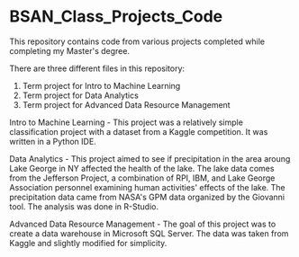 # BSAN_Class_Projects_Code
This repository contains code from various projects completed while completing my Master's degree.

There are three different files in this repository:

  1. Term project for Intro to Machine Learning
  2. Term project for Data Analytics
  3. Term project for Advanced Data Resource Management

Intro to Machine Learning - 
This project was a relatively simple classification project with a dataset from a Kaggle competition. It was written in a Python IDE.

Data Analytics - 
This project aimed to see if precipitation in the area aroung Lake George in NY affected the health of the lake. The lake data comes from the Jefferson Project, a combination of RPI, IBM, and Lake George Association
personnel examining human activities' effects of the lake. The precipitation data came from NASA's GPM data organized by the Giovanni tool. The analysis was done in R-Studio.

Advanced Data Resource Management - 
The goal of this project was to create a data warehouse in Microsoft SQL Server. The data was taken from Kaggle and slightly modified for simplicity.
